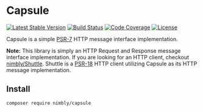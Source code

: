 # Capsule

[![Latest Stable Version](https://img.shields.io/packagist/v/nimbly/Capsule.svg?style=flat-square)](https://packagist.org/packages/nimbly/Capsule)
[![Build Status](https://img.shields.io/travis/nimbly/Capsule.svg?style=flat-square)](https://travis-ci.org/nimbly/Capsule)
[![Code Coverage](https://img.shields.io/coveralls/github/nimbly/Capsule.svg?style=flat-square)](https://coveralls.io/github/nimbly/Capsule)
[![License](https://img.shields.io/github/license/nimbly/Capsule.svg?style=flat-square)](https://packagist.org/packages/nimbly/Capsule)

Capsule is a simple [PSR-7](https://www.php-fig.org/psr/psr-7/) HTTP message interface implementation.

**Note:** This library is simply an HTTP Request and Response message interface implementation. If you are looking for an HTTP client, checkout [nimbly/Shuttle](https://github.com/nimbly/shuttle). Shuttle is a [PSR-18](https://www.php-fig.org/psr/psr-18/) HTTP client utilizing Capsule as its HTTP message implementation.

## Install
```bash
composer require nimbly/capsule
```